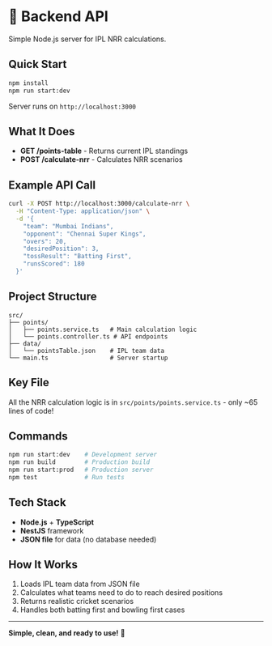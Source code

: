 # 🏏 Backend API

Simple Node.js server for IPL NRR calculations.

## Quick Start

```bash
npm install
npm run start:dev
```

Server runs on `http://localhost:3000`

## What It Does

- **GET /points-table** - Returns current IPL standings
- **POST /calculate-nrr** - Calculates NRR scenarios

## Example API Call

```bash
curl -X POST http://localhost:3000/calculate-nrr \
  -H "Content-Type: application/json" \
  -d '{
    "team": "Mumbai Indians",
    "opponent": "Chennai Super Kings",
    "overs": 20,
    "desiredPosition": 3,
    "tossResult": "Batting First",
    "runsScored": 180
  }'
```

## Project Structure

```
src/
├── points/
│   ├── points.service.ts   # Main calculation logic
│   └── points.controller.ts # API endpoints
├── data/
│   └── pointsTable.json    # IPL team data
└── main.ts                 # Server startup
```

## Key File

All the NRR calculation logic is in `src/points/points.service.ts` - only ~65 lines of code!

## Commands

```bash
npm run start:dev    # Development server
npm run build        # Production build  
npm run start:prod   # Production server
npm test             # Run tests
```

## Tech Stack

- **Node.js** + **TypeScript**
- **NestJS** framework
- **JSON file** for data (no database needed)

## How It Works

1. Loads IPL team data from JSON file
2. Calculates what teams need to do to reach desired positions
3. Returns realistic cricket scenarios
4. Handles both batting first and bowling first cases

---
**Simple, clean, and ready to use!** 🚀
